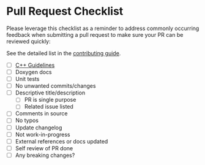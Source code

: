 # Pull Request Checklist

Please leverage this checklist as a reminder to address commonly occurring feedback when submitting a pull request to make sure your PR can be reviewed quickly:

See the detailed list in the [contributing guide](https://github.com/Azure/azure-sdk-for-cpp/blob/master/CONTRIBUTING.md#pull-requests).

- [ ] [C++ Guidelines](https://azure.github.io/azure-sdk/cpp_introduction.html)
- [ ] Doxygen docs
- [ ] Unit tests
- [ ] No unwanted commits/changes
- [ ] Descriptive title/description
  - [ ] PR is single purpose
  - [ ] Related issue listed
- [ ] Comments in source
- [ ] No typos
- [ ] Update changelog
- [ ] Not work-in-progress
- [ ] External references or docs updated
- [ ] Self review of PR done
- [ ] Any breaking changes?
